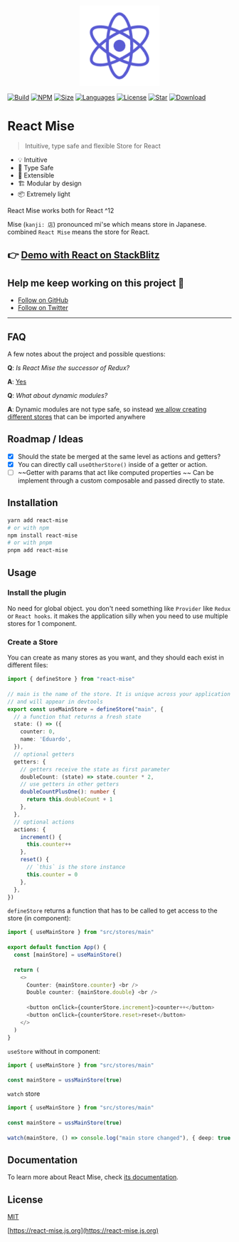 <p align="center">
  <a href="https://react-mise.js.org" target="_blank" rel="noopener noreferrer">
    <img width="180" src="./docs/public/react-mise.png" alt="React Mise logo">
  </a>
</p>


[![Build](https://github.com/tachibana-shin/react-mise/actions/workflows/build-docs.yml/badge.svg)](https://github.com/tachibana-shin/react-mise/actions/workflows/docs.yml)
[![NPM](https://badge.fury.io/js/react-mise.svg)](http://badge.fury.io/js/react-mise)
[![Size](https://img.shields.io/bundlephobia/minzip/react-mise/latest)](https://npmjs.org/package/react-mise)
[![Languages](https://img.shields.io/github/languages/top/tachibana-shin/react-mise)](https://npmjs.org/package/react-mise)
[![License](https://img.shields.io/npm/l/react-mise)](https://npmjs.org/package/react-mise)
[![Star](https://img.shields.io/github/stars/tachibana-shin/react-mise)](https://github.com/tachibana-shin/react-mise/stargazers)
[![Download](https://img.shields.io/npm/dm/react-mise)](https://npmjs.org/package/react-mise)

# React Mise

> Intuitive, type safe and flexible Store for React


- 💡 Intuitive
- 🔑 Type Safe
- 🔌 Extensible
- 🏗 Modular by design
- 📦 Extremely light

React Mise works both for React ^12

Mise (`kanji: 店`) pronounced mi'se which means store in Japanese. combined `React Mise` means the store for React.


## 👉 [Demo with React on StackBlitz](https://stackblitz.com/edit/react-mise-example-vite)


## Help me keep working on this project 💚

- [Follow on GitHub](https://github.com/tachibana-shin)
- [Follow on Twitter](https://twitter.com/tachib_shin)


---

## FAQ

A few notes about the project and possible questions:

**Q**: _Is React Mise the successor of Redux?_

**A**: [Yes](https://react-mise.js.org/guide/scaling-up/state-management.html#react-mise)

**Q**: _What about dynamic modules?_

**A**: Dynamic modules are not type safe, so instead [we allow creating different stores](https://react-mise.js.org/cookbook/composing-stores.html) that can be imported anywhere

## Roadmap / Ideas

- [x] Should the state be merged at the same level as actions and getters?
- [x] You can directly call `useOtherStore()` inside of a getter or action.
- [ ] ~~Getter with params that act like computed properties ~~ Can be implement through a custom composable and passed directly to state.

## Installation

```bash
yarn add react-mise
# or with npm
npm install react-mise
# or with pnpm
pnpm add react-mise
```

## Usage

### Install the plugin

No need for global object. you don't need something like `Provider` like `Redux` or `React hooks`. it makes the application silly when you need to use multiple stores for 1 component.

### Create a Store

You can create as many stores as you want, and they should each exist in different files:

```ts
import { defineStore } from "react-mise"

// main is the name of the store. It is unique across your application
// and will appear in devtools
export const useMainStore = defineStore("main", {
  // a function that returns a fresh state
  state: () => ({
    counter: 0,
    name: 'Eduardo',
  }),
  // optional getters
  getters: {
    // getters receive the state as first parameter
    doubleCount: (state) => state.counter * 2,
    // use getters in other getters
    doubleCountPlusOne(): number {
      return this.doubleCount + 1
    },
  },
  // optional actions
  actions: {
    increment() {
      this.counter++
    },
    reset() {
      // `this` is the store instance
      this.counter = 0
    },
  },
})
```

`defineStore` returns a function that has to be called to get access to the store (in component):

```ts
import { useMainStore } from "src/stores/main"

export default function App() {
  const [mainStore] = useMainStore()

  return (
    <>
      Counter: {mainStore.counter} <br />
      Double counter: {mainStore.double} <br />

      <button onClick={counterStore.increment}>counter++</button>
      <button onClick={counterStore.reset>reset</button>
    </>
  )
}
```

`useStore` without in component:

```ts
import { useMainStore } from "src/stores/main"

const mainStore = ussMainStore(true)
```

`watch` store

```ts
import { useMainStore } from "src/stores/main"

const mainStore = ussMainStore(true)

watch(mainStore, () => console.log("main store changed"), { deep: true })
```

## Documentation

To learn more about React Mise, check [its documentation](https://react-mise.js.org).

## License

[MIT](http://opensource.org/licenses/MIT)

[https://react-mise.js.org](https://react-mise.js.org)
